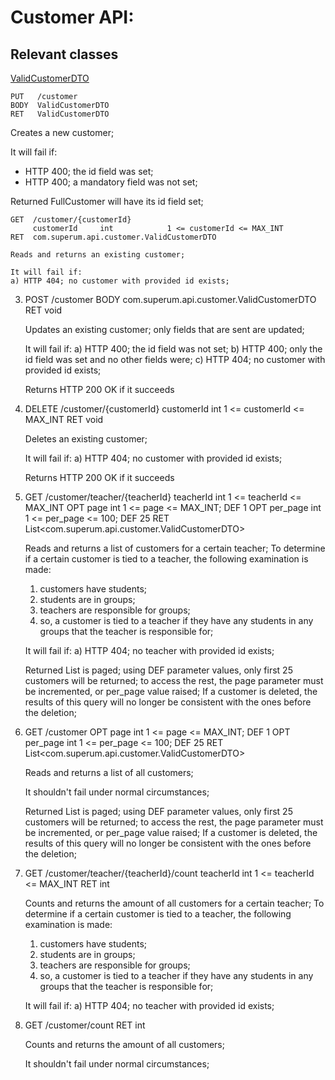 # Customer API:

## Relevant classes

[ValidCustomerDTO](https://github.com/Henrikas-Kiupelis/timestar/blob/master/src/main/java/com/superum/api/customer/ValidCustomerDTO.java)

    PUT   /customer
    BODY  ValidCustomerDTO
    RET   ValidCustomerDTO

Creates a new customer;

It will fail if:
* HTTP 400; the id field was set;
* HTTP 400; a mandatory field was not set;

Returned FullCustomer will have its id field set;

    GET  /customer/{customerId}
         customerId     int            1 <= customerId <= MAX_INT
    RET  com.superum.api.customer.ValidCustomerDTO

    Reads and returns an existing customer;

    It will fail if:
    a) HTTP 404; no customer with provided id exists;

3)
    POST  /customer
    BODY  com.superum.api.customer.ValidCustomerDTO
    RET   void

    Updates an existing customer; only fields that are sent are updated;

    It will fail if:
    a) HTTP 400; the id field was not set;
    b) HTTP 400; only the id field was set and no other fields were;
    c) HTTP 404; no customer with provided id exists;

    Returns HTTP 200 OK if it succeeds

4)
    DELETE  /customer/{customerId}
            customerId     int            1 <= customerId <= MAX_INT
    RET     void

    Deletes an existing customer;

    It will fail if:
    a) HTTP 404; no customer with provided id exists;

    Returns HTTP 200 OK if it succeeds

5)
    GET  /customer/teacher/{teacherId}
         teacherId      int            1 <= teacherId <= MAX_INT
    OPT  page           int            1 <= page <= MAX_INT; DEF 1
    OPT  per_page       int            1 <= per_page <= 100; DEF 25
    RET  List<com.superum.api.customer.ValidCustomerDTO>

    Reads and returns a list of customers for a certain teacher;
    To determine if a certain customer is tied to a teacher, the following examination is made:
    1) customers have students;
    2) students are in groups;
    3) teachers are responsible for groups;
    4) so, a customer is tied to a teacher if they have any students in any groups that the teacher is responsible for;

    It will fail if:
    a) HTTP 404; no teacher with provided id exists;

    Returned List is paged; using DEF parameter values, only first 25 customers will be returned; to access the rest,
    the page parameter must be incremented, or per_page value raised;
    If a customer is deleted, the results of this query will no longer be consistent with the ones before the deletion;

6)
    GET  /customer
    OPT  page           int            1 <= page <= MAX_INT; DEF 1
    OPT  per_page       int            1 <= per_page <= 100; DEF 25
    RET  List<com.superum.api.customer.ValidCustomerDTO>

    Reads and returns a list of all customers;

    It shouldn't fail under normal circumstances;

    Returned List is paged; using DEF parameter values, only first 25 customers will be returned; to access the rest,
    the page parameter must be incremented, or per_page value raised;
    If a customer is deleted, the results of this query will no longer be consistent with the ones before the deletion;

7)
    GET  /customer/teacher/{teacherId}/count
         teacherId      int            1 <= teacherId <= MAX_INT
    RET  int

    Counts and returns the amount of all customers for a certain teacher;
    To determine if a certain customer is tied to a teacher, the following examination is made:
    1) customers have students;
    2) students are in groups;
    3) teachers are responsible for groups;
    4) so, a customer is tied to a teacher if they have any students in any groups that the teacher is responsible for;

    It will fail if:
    a) HTTP 404; no teacher with provided id exists;

8)
    GET  /customer/count
    RET  int

    Counts and returns the amount of all customers;

    It shouldn't fail under normal circumstances;